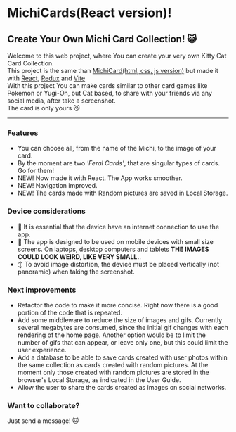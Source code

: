 # MichiCards(React version)!
## Create Your Own Michi Card Collection! :smiley_cat:

Welcome to this web project, where You can create your very own Kitty Cat Card Collection.\
This project is the same than [MichiCard(html, css, js version)](https://github.com/diosDeNada/michiCards-pure-HTML-CSS-JS-version-) but made it with [React](https://react.dev/), [Redux](https://redux-toolkit.js.org/) and [Vite](https://vitejs.dev/)\
With this project You can make cards similar to other card games like Pokemon or Yugi-Oh, but Cat based, to share with your friends via any social media, after take a screenshot.\
The card is only yours :smirk_cat:
- - - 


### Features
- You can choose all, from the name of the Michi, to the image of your card.
- By the moment are two *'Feral Cards'*, that are singular types of cards. Go for them!
- NEW! Now made it with React. The App works smoother.
- NEW! Navigation improved.
- NEW! The cards made with Random pictures are saved in Local Storage.


### Device considerations
- :signal_strength: It is essential that the device have an internet connection to use the app.
- :iphone: The app is designed to be used on mobile devices with small size screens. On laptops, desktop computers and tablets **THE IMAGES COULD LOOK WEIRD, LIKE VERY SMALL.**.
- :arrow_up_down: To avoid image distortion, the device must be placed vertically (not panoramic) when taking the screenshot.

### Next improvements
- Refactor the code to make it more concise. Right now there is a good portion of the code that is repeated.
- Add some middleware to reduce the size of images and gifs. Currently several megabytes are consumed, since the initial gif changes with each rendering of the home page. Another option would be to limit the number of gifs that can appear, or leave only one, but this could limit the user experience.
- Add a database to be able to save cards created with user photos within the same collection as cards created with random pictures. At the moment only those created with random pictures are stored in the browser's Local Storage, as indicated in the User Guide.
- Allow the user to share the cards created as images on social networks.

### Want to collaborate?
Just send a message! :cat:

